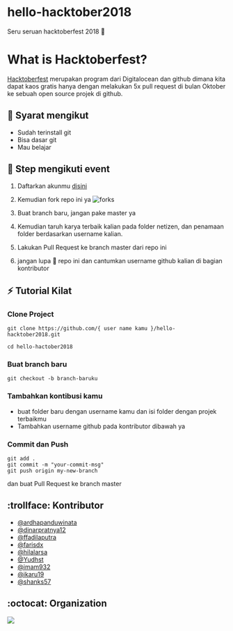 # hello-hacktober2018
Seru seruan hacktoberfest 2018 :checkered_flag:

# What is Hacktoberfest?

[Hacktoberfest](hacktoberfest.digitalocean.com) merupakan program dari Digitalocean dan github dimana kita dapat kaos gratis hanya dengan melakukan 5x pull request di bulan Oktober ke sebuah open source projek di github.

## :pushpin: Syarat mengikut
- Sudah terinstall git
- Bisa dasar git
- Mau belajar

## :scroll: Step mengikuti event

1. Daftarkan akunmu [disini](https://hacktoberfest.digitalocean.com)

2. Kemudian fork repo ini ya
![forks](res/forks.png)

3. Buat branch baru, jangan pake master ya

4. Kemudian taruh karya terbaik kalian pada folder netizen, dan penamaan folder berdasarkan username kalian.

5. Lakukan Pull Request ke branch master dari repo ini

6. jangan lupa :star2: repo ini dan cantumkan username github kalian di bagian kontributor

## :zap: Tutorial Kilat

### Clone Project
```
git clone https://github.com/{ user name kamu }/hello-hacktober2018.git

cd hello-hactober2018
```

### Buat branch baru
```
git checkout -b branch-baruku
```

### Tambahkan kontibusi kamu
- buat folder baru dengan username kamu dan isi folder dengan projek terbaikmu
- Tambahkan username github pada kontributor dibawah ya

### Commit dan Push
```
git add .
git commit -m "your-commit-msg"
git push origin my-new-branch
```

dan buat Pull Request ke branch master

## :trollface: Kontributor

- [@ardhapanduwinata](https://github.com/ardhapanduwinata)
- [@dinarpratnya12](https://github.com/dinarpratnya12)
- [@ffadilaputra](https://github.com/ffadilaputra)
- [@farisdx](https://github.com/farisdx)
- [@hilalarsa](https://github.com/hilalarsa)
- [@Yudhst](https://github.com/Yudhst)
- [@imam932](https://github.com/imam932)
- [@ikaru19](https://github.com/ikaru19)
- [@shanks57](https://github.com/shanks57)

## :octocat: Organization
![](res/item.png)

